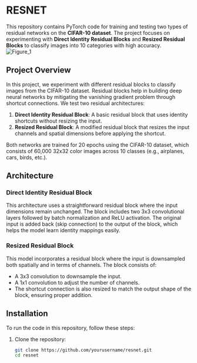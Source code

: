 # RESNET  
This repository contains PyTorch code for training and testing two types of residual networks on the **CIFAR-10 dataset**. The project focuses on experimenting with **Direct Identity Residual Blocks** and **Resized Residual Blocks** to classify images into 10 categories with high accuracy.  
![Figure_1](https://github.com/user-attachments/assets/00423fb7-9fa2-45a6-99a1-070a67dbdedf)  

## Project Overview

In this project, we experiment with different residual blocks to classify images from the CIFAR-10 dataset. Residual blocks help in building deep neural networks by mitigating the vanishing gradient problem through shortcut connections. We test two residual architectures:

1. **Direct Identity Residual Block**: A basic residual block that uses identity shortcuts without resizing the input.
2. **Resized Residual Block**: A modified residual block that resizes the input channels and spatial dimensions before applying the shortcut.

Both networks are trained for 20 epochs using the CIFAR-10 dataset, which consists of 60,000 32x32 color images across 10 classes (e.g., airplanes, cars, birds, etc.).

## Architecture

### Direct Identity Residual Block
This architecture uses a straightforward residual block where the input dimensions remain unchanged. The block includes two 3x3 convolutional layers followed by batch normalization and ReLU activation. The original input is added back (skip connection) to the output of the block, which helps the model learn identity mappings easily.

### Resized Residual Block
This model incorporates a residual block where the input is downsampled both spatially and in terms of channels. The block consists of:
- A 3x3 convolution to downsample the input.
- A 1x1 convolution to adjust the number of channels.
- The shortcut connection is also resized to match the output shape of the block, ensuring proper addition.

## Installation

To run the code in this repository, follow these steps:

1. Clone the repository:
   ```bash
   git clone https://github.com/yourusername/resnet.git
   cd resnet
  ```

